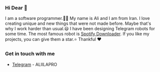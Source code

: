 ### Hi Dear 👋

I am a software programmer.👨‍💻 My name is Ali and I am from Iran. I love creating unique and new things that were not made before. Maybe that's why I work harder than usual.😃 I have been designing Telegram robots for some time. The most famous robot is [Spotify Downloader](https://t.me/spotdlrobot). If you like my projects, you can give them a star.⭐
Thankful ❤

### Get in touch with me
- [Telegram](https://t.me/aliilapro) - ALIILAPRO
